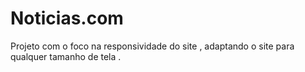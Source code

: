 # Noticias.com
Projeto com o foco na responsividade do site , adaptando o site para qualquer tamanho de tela .
